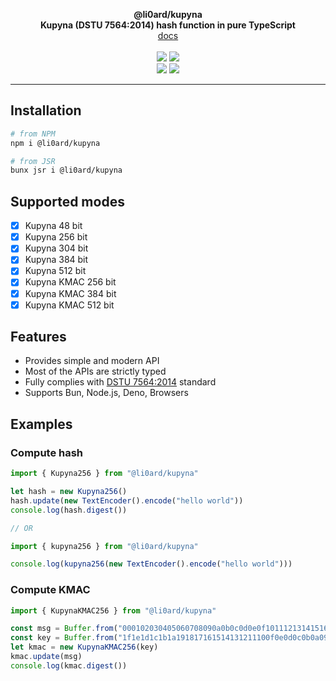 <p align="center">
    <b>@li0ard/kupyna</b><br>
    <b>Kupyna (DSTU 7564:2014) hash function in pure TypeScript</b>
    <br>
    <a href="https://li0ard.is-cool.dev/kupyna">docs</a>
    <br><br>
    <a href="https://github.com/li0ard/kupyna/actions/workflows/test.yml"><img src="https://github.com/li0ard/kupyna/actions/workflows/test.yml/badge.svg" /></a>
    <a href="https://github.com/li0ard/kupyna/blob/main/LICENSE"><img src="https://img.shields.io/github/license/li0ard/kupyna" /></a>
    <br>
    <a href="https://npmjs.com/package/@li0ard/kupyna"><img src="https://img.shields.io/npm/v/@li0ard/kupyna" /></a>
    <a href="https://jsr.io/@li0ard/kupyna"><img src="https://jsr.io/badges/@li0ard/kupyna" /></a>
    <br>
    <hr>
</p>

## Installation

```bash
# from NPM
npm i @li0ard/kupyna

# from JSR
bunx jsr i @li0ard/kupyna
```

## Supported modes
- [x] Kupyna 48 bit
- [x] Kupyna 256 bit
- [x] Kupyna 304 bit
- [x] Kupyna 384 bit
- [x] Kupyna 512 bit
- [x] Kupyna KMAC 256 bit
- [x] Kupyna KMAC 384 bit
- [x] Kupyna KMAC 512 bit

## Features
- Provides simple and modern API
- Most of the APIs are strictly typed
- Fully complies with [DSTU 7564:2014](https://usts.kiev.ua/wp-content/uploads/2020/07/dstu-7564-2014.pdf) standard
- Supports Bun, Node.js, Deno, Browsers

## Examples
### Compute hash
```ts
import { Kupyna256 } from "@li0ard/kupyna"

let hash = new Kupyna256()
hash.update(new TextEncoder().encode("hello world"))
console.log(hash.digest())

// OR

import { kupyna256 } from "@li0ard/kupyna"

console.log(kupyna256(new TextEncoder().encode("hello world")))
```

### Compute KMAC
```ts
import { KupynaKMAC256 } from "@li0ard/kupyna"

const msg = Buffer.from("000102030405060708090a0b0c0d0e0f101112131415161718191a1b1c1d1e", "hex")
const key = Buffer.from("1f1e1d1c1b1a191817161514131211100f0e0d0c0b0a09080706050403020100", "hex")
let kmac = new KupynaKMAC256(key)
kmac.update(msg)
console.log(kmac.digest())
```
